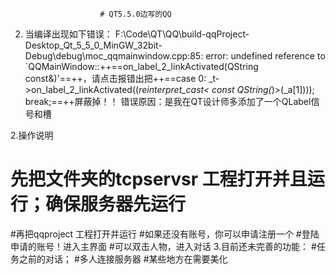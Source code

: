                        # QT5.5.0边写的QQ
2.  当编译出现如下错误：
  F:\Code\QT\QQ\build-qqProject-Desktop_Qt_5_5_0_MinGW_32bit-Debug\debug\moc_qqmainwindow.cpp:85: error: undefined reference to `QQMainWindow::++==on_label_2_linkActivated(QString const&)'==++，请点击报错出把++==case  0:  _t->on_label_2_linkActivated((*reinterpret_cast<  const  QString(*)>(_a[1])));  break;==++屏蔽掉！！
  错误原因：是我在QT设计师多添加了一个QLabel信号和槽

2.操作说明
   # 先把文件夹的tcpservsr 工程打开并且运行；确保服务器先运行
   #再把qqproject 工程打开并运行
   #如果还没有账号，你可以申请注册一个
   #登陆申请的账号！进入主界面
   #可以双击人物，进入对话
 3.目前还未完善的功能：
    #任务之前的对话；
    #多人连接服务器
    #某些地方在需要美化
   

